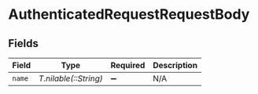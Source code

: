 # AuthenticatedRequestRequestBody


## Fields

| Field                 | Type                  | Required              | Description           |
| --------------------- | --------------------- | --------------------- | --------------------- |
| `name`                | *T.nilable(::String)* | :heavy_minus_sign:    | N/A                   |
